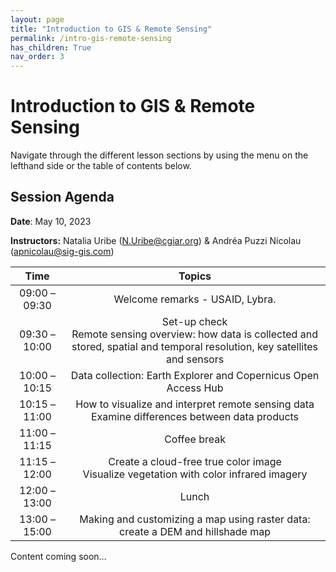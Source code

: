 ```yaml
---
layout: page
title: "Introduction to GIS & Remote Sensing"
permalink: /intro-gis-remote-sensing
has_children: True
nav_order: 3
---
```


# Introduction to GIS & Remote Sensing

Navigate through the different lesson sections by using the menu on the lefthand side or the table of contents below.

## Session Agenda

**Date**: May 10, 2023

**Instructors:** Natalia Uribe ([N.Uribe@cgiar.org](N.Uribe@cgiar.org)) & Andréa Puzzi Nicolau ([apnicolau@sig-gis.com](apnicolau@sig-gis.com))

|      Time     |                                                                 Topics                                                                 |
|:-------------:|:--------------------------------------------------------------------------------------------------------------------------------------:|
| 09:00 – 09:30 |                                                     Welcome remarks - USAID, Lybra.                                                    |
| 09:30 – 10:00 | Set-up check<br>Remote sensing overview: how data is collected and stored, spatial and temporal resolution, key satellites and sensors |
| 10:00 – 10:15 |                                     Data collection: Earth Explorer and Copernicus Open Access Hub                                     |
| 10:15 – 11:00 |                     How to visualize and interpret remote sensing data<br>Examine differences between data products                    |
| 11:00 – 11:15 |                                                              Coffee break                                                              |
| 11:15 – 12:00 |                        Create a cloud-free true color image<br>Visualize vegetation with color infrared imagery                        |
| 12:00 – 13:00 |                                                                  Lunch                                                                 |
| 13:00 – 15:00 |                             Making and customizing a map using raster data: create a DEM and hillshade map                             |


Content coming soon...